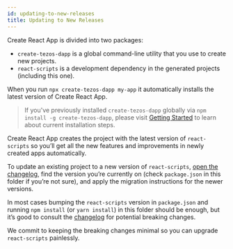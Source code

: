 ```yaml
---
id: updating-to-new-releases
title: Updating to New Releases
---
```


Create React App is divided into two packages:

- `create-tezos-dapp` is a global command-line utility that you use to create new projects.
- `react-scripts` is a development dependency in the generated projects (including this one).

When you run `npx create-tezos-dapp my-app` it automatically installs the latest version of Create React App.

> If you've previously installed `create-tezos-dapp` globally via `npm install -g create-tezos-dapp`, please visit [Getting Started](getting-started.md) to learn about current installation steps.

Create React App creates the project with the latest version of `react-scripts` so you’ll get all the new features and improvements in newly created apps automatically.

To update an existing project to a new version of `react-scripts`, [open the changelog](https://github.com/waylad/create-tezos-dapp/blob/main/CHANGELOG.md), find the version you’re currently on (check `package.json` in this folder if you’re not sure), and apply the migration instructions for the newer versions.

In most cases bumping the `react-scripts` version in `package.json` and running `npm install` (or `yarn install`) in this folder should be enough, but it’s good to consult the [changelog](https://github.com/waylad/create-tezos-dapp/blob/main/CHANGELOG.md) for potential breaking changes.

We commit to keeping the breaking changes minimal so you can upgrade `react-scripts` painlessly.
